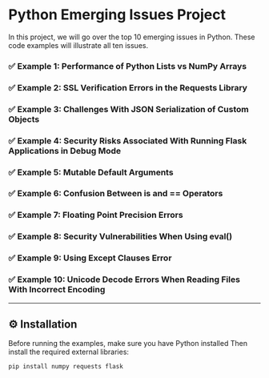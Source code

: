 # Python Emerging Issues Project

In this project, we will go over the top 10 emerging issues in Python. These code examples will illustrate all ten issues.

### ✅ Example 1: Performance of Python Lists vs NumPy Arrays

### ✅ Example 2: SSL Verification Errors in the Requests Library

### ✅ Example 3: Challenges With JSON Serialization of Custom Objects

### ✅ Example 4: Security Risks Associated With Running Flask Applications in Debug Mode

### ✅ Example 5: Mutable Default Arguments

### ✅ Example 6: Confusion Between is and == Operators

### ✅ Example 7: Floating Point Precision Errors

### ✅ Example 8: Security Vulnerabilities When Using eval()

### ✅ Example 9:  Using Except Clauses Error

### ✅ Example 10: Unicode Decode Errors When Reading Files With Incorrect Encoding
---

## ⚙️ Installation

Before running the examples, make sure you have Python installed Then install the required external libraries:

```bash
pip install numpy requests flask
